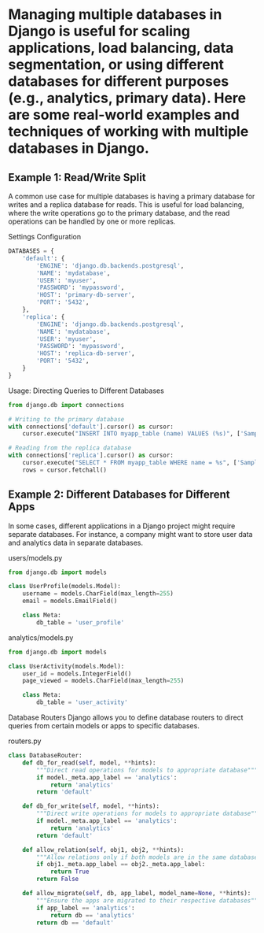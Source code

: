 # Managing multiple databases in Django is useful for scaling applications, load balancing, data segmentation, or using different databases for different purposes (e.g., analytics, primary data). Here are some real-world examples and techniques of working with multiple databases in Django.

## Example 1: Read/Write Split
A common use case for multiple databases is having a primary database for writes and a replica database for reads. This is useful for load balancing, where the write operations go to the primary database, and the read operations can be handled by one or more replicas.

Settings Configuration
```python
DATABASES = {
    'default': {
        'ENGINE': 'django.db.backends.postgresql',
        'NAME': 'mydatabase',
        'USER': 'myuser',
        'PASSWORD': 'mypassword',
        'HOST': 'primary-db-server',
        'PORT': '5432',
    },
    'replica': {
        'ENGINE': 'django.db.backends.postgresql',
        'NAME': 'mydatabase',
        'USER': 'myuser',
        'PASSWORD': 'mypassword',
        'HOST': 'replica-db-server',
        'PORT': '5432',
    }
}

```
Usage: Directing Queries to Different Databases
```python
from django.db import connections

# Writing to the primary database
with connections['default'].cursor() as cursor:
    cursor.execute("INSERT INTO myapp_table (name) VALUES (%s)", ['Sample Data'])

# Reading from the replica database
with connections['replica'].cursor() as cursor:
    cursor.execute("SELECT * FROM myapp_table WHERE name = %s", ['Sample Data'])
    rows = cursor.fetchall()

```


## Example 2: Different Databases for Different Apps
In some cases, different applications in a Django project might require separate databases. For instance, a company might want to store user data and analytics data in separate databases.

users/models.py
```python
from django.db import models

class UserProfile(models.Model):
    username = models.CharField(max_length=255)
    email = models.EmailField()

    class Meta:
        db_table = 'user_profile'

```

analytics/models.py
```python
from django.db import models

class UserActivity(models.Model):
    user_id = models.IntegerField()
    page_viewed = models.CharField(max_length=255)

    class Meta:
        db_table = 'user_activity'

```

Database Routers
Django allows you to define database routers to direct queries from certain models or apps to specific databases.

routers.py
```python
class DatabaseRouter:
    def db_for_read(self, model, **hints):
        """Direct read operations for models to appropriate database"""
        if model._meta.app_label == 'analytics':
            return 'analytics'
        return 'default'

    def db_for_write(self, model, **hints):
        """Direct write operations for models to appropriate database"""
        if model._meta.app_label == 'analytics':
            return 'analytics'
        return 'default'

    def allow_relation(self, obj1, obj2, **hints):
        """Allow relations only if both models are in the same database"""
        if obj1._meta.app_label == obj2._meta.app_label:
            return True
        return False

    def allow_migrate(self, db, app_label, model_name=None, **hints):
        """Ensure the apps are migrated to their respective databases"""
        if app_label == 'analytics':
            return db == 'analytics'
        return db == 'default'

```
```python

```
```python

```
```python

```
```python

```
```python

```
```python

```
```python

```
```python

```
```python

```
```python

```
```python

```
```python

```
```python

```
```python

```
```python

```
```python

```
```python

```
```python

```
```python

```
```python

```
```python

```
```python

```
```python

```
```python

```
```python

```
```python

```
```python

```
```python

```
```python

```